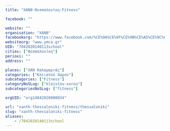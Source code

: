 ```yaml
---
title: "ΧΑΝΘ-Θεσσαλονίκη-Fitness"

facebook: ""

website: ""
organisation: "ΧΑΝΘ"
facebookorg: "https://www.facebook.com/%CE%9A%CE%9F%CE%9B%CE%A5%CE%9C%CE%92%CE%97%CE%A4%CE%99%CE%9A%CE%9F-%CE%A7%CE%91%CE%9D%CE%98-158035910891406/"
websiteorg: "www.ymca.gr"
UID: "7042020140113school"
cities: ["Θεσσαλονίκη"]
perioxi: ""
address: ""

places: ["ΧΑΝ Καλαμαριάς"]
categories: ["Κλειστού Χώρου"]
subcategories: ["Fitness"]
categoryNoSLug: ["kleistou-xorou"]
subcategoriesNoSLug: ["fitness"]

orgUID: "org14042020000034"

url: "xanth-thessaloniki-fitness/thessaloniki"
slug: "xanth-thessaloniki-fitness"
aliases:
    - /7042020140113school
---
```





